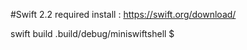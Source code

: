 #Swift 2.2 required
install : https://swift.org/download/

  swift build
  .build/debug/miniswiftshell
  $
